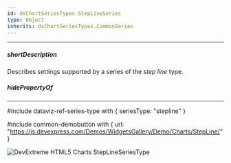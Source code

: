 ```yaml
---
id: dxChartSeriesTypes.StepLineSeries
type: Object
inherits: dxChartSeriesTypes.CommonSeries
---
```

---
##### shortDescription
Describes settings supported by a series of the *step line* type.

##### hidePropertyOf

---
#include dataviz-ref-series-type with { 
    seriesType: "stepline"
}

#include common-demobutton with {
    url: "https://js.devexpress.com/Demos/WidgetsGallery/Demo/Charts/StepLine/"
}

![DevExtreme HTML5 Charts StepLineSeriesType](/images/ChartJS/StepLine.png)
